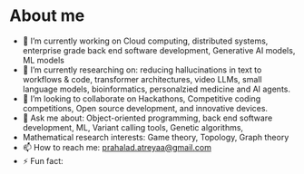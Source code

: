 # About me

- 🔭 I’m currently working on Cloud computing, distributed systems, enterprise grade back end software development, Generative AI models, ML models
- 🌱 I’m currently researching on: reducing hallucinations in text to workflows & code, transformer architectures, video LLMs, small language models, bioinformatics, personalzied medicine and AI agents.
- 👯 I’m looking to collaborate on Hackathons, Competitive coding competitions, Open source development, and innovative devices.
- 💬 Ask me about: Object-oriented programming, back end software development, ML, Variant calling tools, Genetic algorithms, 
- Mathematical research interests: Game theory, Topology, Graph theory
- 📫 How to reach me: prahalad.atreyaa@gmail.com
- ⚡ Fun fact: 
